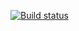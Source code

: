 [![Build status](https://ci.appveyor.com/api/projects/status/r4exekm2afi599qj?svg=true)](https://ci.appveyor.com/project/friklen/carddelivery1-q04v8)
